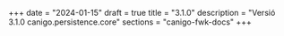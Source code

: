 +++
date        = "2024-01-15"
draft        = true
title       = "3.1.0"
description = "Versió 3.1.0 canigo.persistence.core"
sections    = "canigo-fwk-docs"
+++